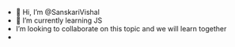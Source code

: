 - 👋 Hi, I’m @SanskariVishal
- 🌱 I’m currently learning JS
-  I’m looking to collaborate on this topic and we will learn together
- 

<!---
SanskariVishal/SanskariVishal is a ✨ special ✨ repository because its `README.md` (this file) appears on your GitHub profile.
You can click the Preview link to take a look at your changes.
--->
